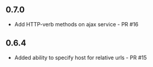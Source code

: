 ## 0.7.0

- Add HTTP-verb methods on ajax service - PR #16

## 0.6.4

- Added ability to specify host for relative urls - PR #15
